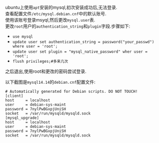 ubuntu上使用`apt`安装的mysql,初次安装成功后,无法登录.  
查看配置文件`/etc/mysql.debian.cnf`中的默认账号.  
使用该账号登录msyql,然后更改`mysql.user`表.  
更改`root`用户的`authentication_string`和`plugin`字段.步骤如下:  
- `use mysql`  
- `update user set authentication_string = password("your_passwd") where user = 'root';`  
- `update user set plugin = "mysql_native_password" wher user = 'root';`  
- `flush privileges;#多来几次`  

之后退出,使用root和更改的密码尝试登录.  

以下截图是`mysql14.14`的`debian.cnf`配置文件:  
```shell
# Automatically generated for Debian scripts. DO NOT TOUCH!
[client]
host     = localhost
user     = debian-sys-maint
password = 7nylPwBGxpjUniSH
socket   = /var/run/mysqld/mysqld.sock
[mysql_upgrade]
host     = localhost
user     = debian-sys-maint
password = 7nylPwBGxpjUniSH
socket   = /var/run/mysqld/mysqld.sock
```  
